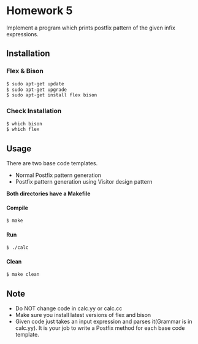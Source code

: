 # Homework 5

Implement a program which prints postfix pattern of the given infix expressions.

## Installation

### Flex & Bison

```bash
$ sudo apt-get update
$ sudo apt-get upgrade
$ sudo apt-get install flex bison
```

### Check Installation

```bash
$ which bison
$ which flex
```

## Usage

There are two base code templates.
* Normal Postfix pattern generation
* Postfix pattern generation using Visitor design pattern 

__Both directories have a Makefile__  

#### Compile  
```bash
$ make
```
#### Run
```bash
$ ./calc
```
#### Clean
```bash
$ make clean
```
## Note
* Do NOT change code in calc.yy or calc.cc
* Make sure you install latest versions of flex and bison
* Given code just takes an input expression and parses it(Grammar is in calc.yy). It is your job to write a Postfix method for each base code template.